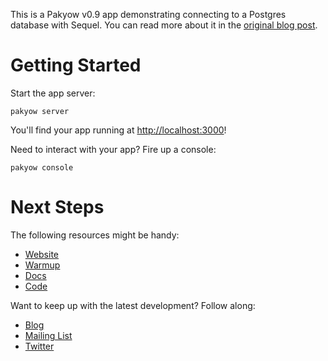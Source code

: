This is a Pakyow v0.9 app demonstrating connecting to a Postgres database with Sequel. You can read more about it in the [original blog post](http://notmagic.org/2015/04/10/pakyow-sequel).

# Getting Started

Start the app server:

  `pakyow server`

You'll find your app running at [http://localhost:3000](http://localhost:3000)!

Need to interact with your app? Fire up a console:

  `pakyow console`

# Next Steps

The following resources might be handy:

- [Website](http://pakyow.com)
- [Warmup](http://pakyow.com/warmup)
- [Docs](http://pakyow.com/docs)
- [Code](http://github.com/metabahn/pakyow)

Want to keep up with the latest development? Follow along:

- [Blog](http://pakyow.com/blog)
- [Mailing List](http://groups.google.com/group/pakyow)
- [Twitter](http://twitter.com/pakyow)
